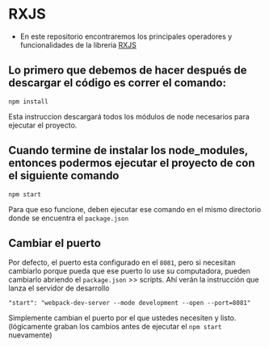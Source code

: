 # RXJS

* En este repositorio encontraremos los principales operadores y funcionalidades de la libreria [RXJS](https://rxjs-dev.firebaseapp.com/api)

## Lo primero que debemos de hacer después de descargar el código es correr el comando:

```
npm install
```
Esta instruccion descargará todos los módulos de node necesarios para ejecutar el proyecto.


## Cuando termine de instalar los node_modules, entonces podermos ejecutar el proyecto de con el siguiente comando

```
npm start
```
Para que eso funcione, deben ejecutar ese comando en el mismo directorio donde se encuentra el ```package.json```

## Cambiar el puerto
Por defecto, el puerto esta configurado en el ```8081```, pero si necesitan cambiarlo porque pueda que ese puerto lo use su computadora, pueden cambiarlo abriendo el ```package.json``` >> scripts. Ahí verán la instrucción que lanza el servidor de desarrollo

```
"start": "webpack-dev-server --mode development --open --port=8081"
```

Simplemente cambian el puerto por el que ustedes necesiten y listo. (lógicamente graban los cambios antes de ejecutar el ```npm start``` nuevamente)



